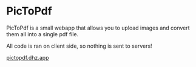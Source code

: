 # PicToPdf

PicToPdf is a small webapp that allows you to upload images and convert them all into a single pdf file.

All code is ran on client side, so nothing is sent to servers!

[pictopdf.dhz.app](https://pictopdf.dhz.app)
